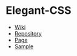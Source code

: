 # Elegant-CSS
- [Wiki](https://github.com/moton-03/Elegant-CSS/wiki)
- [Repository](https://github.com/moton-03/Elegant-CSS)
- [Page](https://moton-03.github.io/Elegant-CSS)
- [Sample](https://github.com/moton-03/Elegant-CSS/blob/main/Sample/Load%20CSS%20from%20the%20web-Sample.html)
